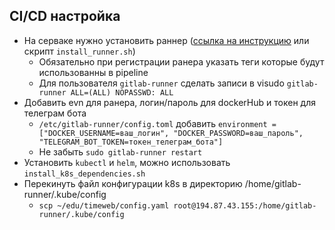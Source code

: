 ## CI/CD настройка

- На серваке нужно установить раннер ([ссылка на инструкцию](https://snakeproject.ru/rubric/article.php?art=gitlab_31012022) или скрипт `install_runner.sh`)
  - Обязательно при регистрации ранера указать теги которые будут использованны в pipeline
  - Для пользователя `gitlab-runner` сделать записи в visudo `gitlab-runner ALL=(ALL) NOPASSWD: ALL`
- Добавить evn для ранера, логин/пароль для dockerHub и токен для телеграм бота
  - `/etc/gitlab-runner/config.toml` добавить `environment = ["DOCKER_USERNAME=ваш_логин", "DOCKER_PASSWORD=ваш_пароль", "TELEGRAM_BOT_TOKEN=токен_телеграм_бота"]`
  - Не забыть `sudo gitlab-runner restart`
- Установить `kubectl` и `helm`, можно использовать `install_k8s_dependencies.sh`
- Перекинуть файл конфигурации k8s в директорию /home/gitlab-runner/.kube/config
  - `scp ~/edu/timeweb/config.yaml root@194.87.43.155:/home/gitlab-runner/.kube/config `
